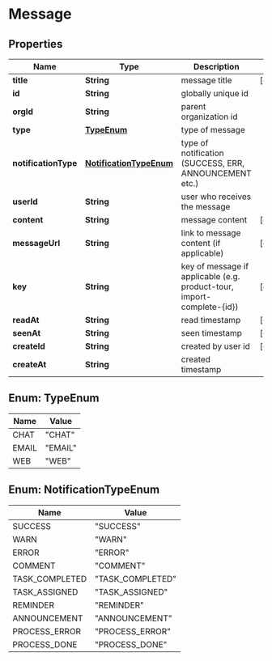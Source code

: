 

# Message


## Properties

| Name | Type | Description | Notes |
|------------ | ------------- | ------------- | -------------|
|**title** | **String** | message title |  [optional] |
|**id** | **String** | globally unique id |  |
|**orgId** | **String** | parent organization id |  |
|**type** | [**TypeEnum**](#TypeEnum) | type of message |  |
|**notificationType** | [**NotificationTypeEnum**](#NotificationTypeEnum) | type of notification (SUCCESS, ERR, ANNOUNCEMENT etc.) |  |
|**userId** | **String** | user who receives the message |  |
|**content** | **String** | message content |  [optional] |
|**messageUrl** | **String** | link to message content (if applicable) |  [optional] |
|**key** | **String** | key of message if applicable (e.g. product-tour, import-complete-{id}) |  [optional] |
|**readAt** | **String** | read timestamp |  [optional] |
|**seenAt** | **String** | seen timestamp |  [optional] |
|**createId** | **String** | created by user id |  [optional] |
|**createAt** | **String** | created timestamp |  |



## Enum: TypeEnum

| Name | Value |
|---- | -----|
| CHAT | &quot;CHAT&quot; |
| EMAIL | &quot;EMAIL&quot; |
| WEB | &quot;WEB&quot; |



## Enum: NotificationTypeEnum

| Name | Value |
|---- | -----|
| SUCCESS | &quot;SUCCESS&quot; |
| WARN | &quot;WARN&quot; |
| ERROR | &quot;ERROR&quot; |
| COMMENT | &quot;COMMENT&quot; |
| TASK_COMPLETED | &quot;TASK_COMPLETED&quot; |
| TASK_ASSIGNED | &quot;TASK_ASSIGNED&quot; |
| REMINDER | &quot;REMINDER&quot; |
| ANNOUNCEMENT | &quot;ANNOUNCEMENT&quot; |
| PROCESS_ERROR | &quot;PROCESS_ERROR&quot; |
| PROCESS_DONE | &quot;PROCESS_DONE&quot; |



